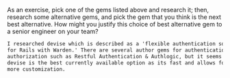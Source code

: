 As an exercise, pick one of the gems listed above and research it;
then, research some alternative gems, and pick the gem that you think
is the next best alternative. How might you justify this choice of best
alternative gem to a senior engineer on your team?

```txt
I researched devise which is described as a 'flexible authentication solution
for Rails with Warden.' There are several author gems for authentication/
authorization such as Restful Authentication & Authlogic, but it seems like
devise is the best currently available option as its fast and allows for
more customization.
```
